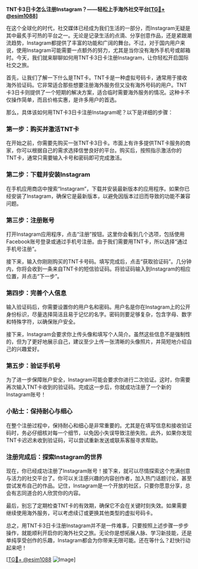 **TNT卡3日卡怎么注册Instagram？——轻松上手海外社交平台[[TG💪+ @esim1088](https://t.me/s/esim1088)]**

在这个全球化的时代，社交媒体已经成为我们生活的一部分，而Instagram无疑是其中最炙手可热的平台之一。无论是记录生活的点滴、分享创意作品，还是紧跟潮流趋势，Instagram都提供了丰富的功能和广阔的舞台。不过，对于国内用户来说，使用Instagram可能需要一点额外的努力，尤其是当你没有海外手机号或邮箱时。今天，我们就来聊聊如何用TNT卡3日卡注册Instagram，让你轻松开启国际社交之旅。

首先，让我们了解一下什么是TNT卡。TNT卡是一种虚拟号码卡，通常用于接收海外验证码。它非常适合那些想要注册海外服务但又没有海外号码的用户。TNT卡3日卡则提供了一个短期的解决方案，适合临时需要海外服务的情况。这种卡不仅操作简单，而且价格实惠，是许多用户的首选。

那么，具体该如何用TNT卡3日卡注册Instagram呢？以下是详细的步骤：

### 第一步：购买并激活TNT卡

在开始之前，你需要先购买一张TNT卡3日卡。市面上有许多提供TNT卡服务的商家，你可以根据自己的需求选择信誉良好的平台。购买后，按照指示激活你的TNT卡，通常只需要输入卡号和密码即可完成激活。

### 第二步：下载并安装Instagram

在手机应用商店中搜索“Instagram”，下载并安装最新版本的应用程序。如果你已经安装了Instagram，确保它是最新版本，以避免因版本过旧而导致的功能不兼容问题。

### 第三步：注册账号

打开Instagram应用程序，点击“注册”按钮。这里你会看到几个选项，包括使用Facebook账号登录或通过手机号注册。由于我们需要用TNT卡，所以选择“通过手机号注册”。

接下来，输入你刚刚购买的TNT卡号码。填写完成后，点击“获取验证码”。几分钟内，你将会收到一条来自TNT卡的短信验证码。将验证码输入到Instagram的相应位置，并点击“下一步”。

### 第四步：完善个人信息

输入验证码后，你需要设置你的用户名和密码。用户名是你在Instagram上的公开身份标识，尽量选择简洁且易于记忆的名字。密码则要足够复杂，包含字母、数字和特殊字符，以确保账户安全。

接下来，Instagram会要求你上传头像和填写个人简介。虽然这些信息不是强制性的，但为了更好地展示自己，建议至少上传一张清晰的头像照片，并简短地介绍自己的兴趣爱好。

### 第五步：验证手机号

为了进一步保障账户安全，Instagram可能会要求你进行二次验证。这时，你需要再次输入TNT卡收到的验证码。完成这一步后，你就成功注册了一个新的Instagram账号！

### 小贴士：保持耐心与细心

在整个注册过程中，保持耐心和细心是非常重要的。尤其是在填写信息和接收验证码时，务必仔细核对每一个细节，以免因小失误导致注册失败。此外，如果你发现TNT卡迟迟未收到验证码，可以尝试重新发送或联系客服寻求帮助。

### 注册完成后：探索Instagram的世界

现在，你已经成功注册了Instagram账号！接下来，就可以尽情探索这个充满创意与活力的社交平台了。你可以关注感兴趣的内容创作者，加入热门话题讨论，甚至尝试发布自己的作品。记住，Instagram是一个开放的社区，只要你愿意分享，总会有志同道合的人欣赏你的内容。

最后，别忘了定期检查TNT卡的有效期，确保它不会在关键时刻失效。如果需要继续使用海外服务，可以考虑续订或更换其他类型的虚拟号码卡。

总之，用TNT卡3日卡注册Instagram并不是一件难事，只要按照上述步骤一步步操作，就能顺利开启你的海外社交之旅。无论你是想拓展人脉、学习新技能，还是单纯享受创作的乐趣，Instagram都会为你带来无限可能。还在等什么？赶快行动起来吧！

[[TG💪+ @esim1088](https://t.me/s/esim1088) ![Image](https://i.postimg.cc/4NQfJmqS/Snipaste-2025-05-13-00-14-12.png)]